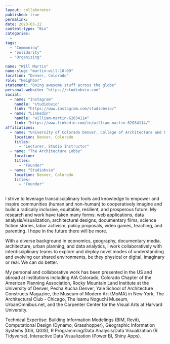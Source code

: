 ```yaml
---
layout: collaborator
published: true
permalink:
date: 2023-03-22
content-type: "Bio"
categories:
  -
tags:
  - "Commoning"
  - "Solidarity"
  - "Organizing"

name: "Will Martin"
name-slug: "martin-will-10-09"
location: "Denver, Colorado"
role: "Neighbor"
statement: "Doing awesome stuff across the globe"
personal-website: "https://studiobvio.com"
social:
  - name: "Instagram"
    handle: "studiobvio"
    link: "https://www.instagram.com/studiobvio/"
  - name: "LinkedIn"
    handle: "william-martin-62034114"
    link: "https://www.linkedin.com/in/william-martin-62034114/"
affiliations:
  - name: "University of Colorado Denver, College of Architecture and Planning"
    location: Denver, Colorado
    titles:
      - "Lecturer, Studio Instructor"
  - name: "The Architecture Lobby"
    location:
    titles:
      - "Founder"
  - name: "Studiobvio"
    location: Denver, Colorado
    titles:
      - "Founder"
---
```


I strive to leverage transdisciplinary tools and knowledge to empower and inspire communities (human and non-human) to cooperatively imagine and build a radically inclusive, equitable, resilient, and prosperous future. My research and work have taken many forms: web applications, data analysis/visualization, architectural designs, documentary films, science fiction stories, labor activism, policy proposals, video games, teaching, and parenting. I hope in the future there will be more.

With a diverse background in economics, geography, documentary media, architecture, urban planning, and data analytics, I work collaboratively with interdisciplinary teams to explore and deploy novel modes of understanding and evolving our shared environments, be they physical or digital, imaginary or real. We can do better.

My personal and collaborative work has been presented in the US and abroad at institutions including AIA Colorado, Colorado Chapter of the American Planning Association, Rocky Mountain Land Institute at the University of Denver, Pecha Kucha Denver, Yale School of Architecture Constructs Magazine, the Museum of Modern Art (MoMA) in New York, The Architectural Club - Chicago, The Isamu Noguchi Museum, UrbanOmnibus.net, and the Carpenter Center for the Visual Arts at Harvard University.

Technical Expertise: Building Information Modelings (BIM, Revit), Computational Design (Dynamo, Grasshopper), Geographic Information Systems (GIS, QGIS), R Programming/Data Analysis/Data Visualization (R Tidyverse), Interactive Data Visualization (Power BI, Shiny Apps).
